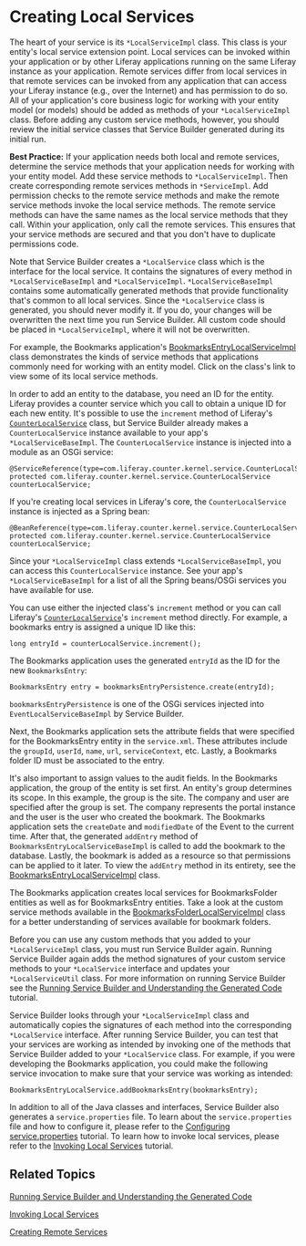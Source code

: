 # Creating Local Services [](id=creating-local-services)

The heart of your service is its `*LocalServiceImpl` class. This class is your
entity's local service extension point. Local services can be invoked within
your application or by other Liferay applications running on the same Liferay
instance as your application. Remote services differ from local services in that
remote services can be invoked from any application that can access your Liferay
instance (e.g., over the Internet) and has permission to do so. All of your
application's core business logic for working with your entity model (or models)
should be added as methods of your `*LocalServiceImpl` class. Before adding any
custom service methods, however, you should review the initial service classes
that Service Builder generated during its initial run. 

<!--
This best practice also appears in creating-remote-services.markdown. If you
edit it, please update that location, as well.
-->

**Best Practice:** If your application needs both local and remote services,
determine the service methods that your application needs for working with your
entity model. Add these service methods to `*LocalServiceImpl`. Then create
corresponding remote services methods in `*ServiceImpl`. Add permission checks
to the remote service methods and make the remote service methods invoke the
local service methods. The remote service methods can have the same names as the
local service methods that they call. Within your application, only call the
remote services. This ensures that your service methods are secured and that you
don't have to duplicate permissions code.

Note that Service Builder creates a `*LocalService` class which is the interface
for the local service. It contains the signatures of every method in
`*LocalServiceBaseImpl` and `*LocalServiceImpl`. `*LocalServiceBaseImpl`
contains some automatically generated methods that provide functionality that's
common to all local services. Since the `*LocalService` class is generated, you
should never modify it. If you do, your changes will be overwritten the next
time you run Service Builder. All custom code should be placed in
`*LocalServiceImpl`, where it will not be overwritten.

For example, the Bookmarks application's
[BookmarksEntryLocalServiceImpl](https://github.com/liferay/liferay-portal/blob/7.0.6-ga7/modules/apps/collaboration/bookmarks/bookmarks-service/src/main/java/com/liferay/bookmarks/service/impl/BookmarksEntryLocalServiceImpl.java)
class demonstrates the kinds of service methods that applications commonly need
for working with an entity model. Click on the class's link to view some of its
local service methods.

In order to add an entity to the database, you need an ID for the entity.
Liferay provides a counter service which you call to obtain a unique ID for each
new entity. It's possible to use the `increment` method of Liferay's
[`CounterLocalService`](@platform-ref@/7.0-latest/javadocs/portal-kernel/com/liferay/counter/kernel/service/CounterLocalService.html)
class, but Service Builder already makes a `CounterLocalService` instance
available to your app's `*LocalServiceBaseImpl`. The `CounterLocalService`
instance is injected into a module as an OSGi service:

    @ServiceReference(type=com.liferay.counter.kernel.service.CounterLocalService.class)
    protected com.liferay.counter.kernel.service.CounterLocalService counterLocalService;

If you're creating local services in Liferay's core, the `CounterLocalService`
instance is injected as a Spring bean:

    @BeanReference(type=com.liferay.counter.kernel.service.CounterLocalService.class)
    protected com.liferay.counter.kernel.service.CounterLocalService counterLocalService;

Since your `*LocalServiceImpl` class extends `*LocalServiceBaseImpl`, you can
access this `CounterLocalService` instance. See your app's
`*LocalServiceBaseImpl` for a list of all the Spring beans/OSGi services you
have available for use.

You can use either the injected class's `increment` method or you can call
Liferay's
[`CounterLocalService`](@platform-ref@/7.0-latest/javadocs/portal-kernel/com/liferay/counter/kernel/service/CounterLocalService.html)'s
`increment` method directly. For example, a bookmarks entry is assigned a unique
ID like this:

    long entryId = counterLocalService.increment();

The Bookmarks application uses the generated `entryId` as the ID for the new
`BookmarksEntry`:

    BookmarksEntry entry = bookmarksEntryPersistence.create(entryId);

`bookmarksEntryPersistence` is one of the OSGi services injected into
`EventLocalServiceBaseImpl` by Service Builder. 

Next, the Bookmarks application sets the attribute fields that were specified
for the BookmarksEntry entity in the `service.xml`. These attributes include the
`groupId`, `userId`, `name`, `url`, `serviceContext`, etc. Lastly, a Bookmarks
folder ID must be associated to the entry.

It's also important to assign values to the audit fields. In the Bookmarks
application, the group of the entity is set first. An entity's group determines
its scope. In this example, the group is the site. The company and user are
specified after the group is set. The company represents the portal instance and
the user is the user who created the bookmark. The Bookmarks application sets
the `createDate` and `modifiedDate` of the Event to the current time. After
that, the generated `addEntry` method of `BookmarksEntryLocalServiceBaseImpl` is
called to add the bookmark to the database. Lastly, the bookmark is added as a
resource so that permissions can be applied to it later. To view the `addEntry`
method in its entirety, see the
[BookmarksEntryLocalServiceImpl](https://github.com/liferay/liferay-portal/blob/7.0.6-ga7/modules/apps/collaboration/bookmarks/bookmarks-service/src/main/java/com/liferay/bookmarks/service/impl/BookmarksEntryLocalServiceImpl.java)
class. 

The Bookmarks application creates local services for BookmarksFolder entities as
well as for BookmarksEntry entities. Take a look at the custom service methods
available in the
[BookmarksFolderLocalServiceImpl](https://github.com/liferay/liferay-portal/blob/7.0.6-ga7/modules/apps/collaboration/bookmarks/bookmarks-service/src/main/java/com/liferay/bookmarks/service/impl/BookmarksFolderLocalServiceImpl.java)
class for a better understanding of services available for bookmark folders.

Before you can use any custom methods that you added to your `*LocalServiceImpl`
class, you must run Service Builder again. Running Service Builder again adds
the method signatures of your custom service methods to your `*LocalService`
interface and updates your `*LocalServiceUtil` class. For more information on
running Service Builder see the
[Running Service Builder and Understanding the Generated Code](/develop/tutorials/-/knowledge_base/7-0/running-service-builder-and-understanding-the-generated-code)
tutorial.

Service Builder looks through your `*LocalServiceImpl` class and automatically
copies the signatures of each method into the corresponding `*LocalService`
interface. After running Service Builder, you can test that your services are
working as intended by invoking one of the methods that Service Builder added to
your `*LocalService` class. For example, if you were developing the
Bookmarks application, you could make the following service invocation to make
sure that your service was working as intended:

    BookmarksEntryLocalService.addBookmarksEntry(bookmarksEntry);

In addition to all of the Java classes and interfaces, Service Builder also
generates a `service.properties` file. To learn about the `service.properties`
file and how to configure it, please refer to the
[Configuring service.properties](/develop/tutorials/-/knowledge_base/7-0/configuring-service-properties)
tutorial. To learn how to invoke local services, please refer to the
[Invoking Local Services](/develop/tutorials/-/knowledge_base/7-0/invoking-local-services)
tutorial. 

## Related Topics [](id=related-topics)

[Running Service Builder and Understanding the Generated Code](/develop/tutorials/-/knowledge_base/7-0/running-service-builder-and-understanding-the-generated-code)

[Invoking Local Services](/develop/tutorials/-/knowledge_base/7-0/invoking-local-services)

[Creating Remote Services](/develop/tutorials/-/knowledge_base/7-0/creating-remote-services)
